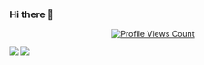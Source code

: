 ### Hi there 👋
<a href="https://github.com/0xMDIV">
  <p align="center">
    <img src="https://komarev.com/ghpvc/?username=0xMDIV" alt="Profile Views Count">
  </p>
</a>
<img align="left" src="https://github-readme-stats.vercel.app/api/top-langs/?username=0xMDIV&hide_title=true" />
<img align="left" src="https://github-readme-stats.vercel.app/api?username=0xMDIV&hide_title=true&hide_rank=true&show_icons=true&include_all_commits=true&count_private=true&hide=contribs"/>

<!--
**0xMDIV/0xMDIV** is a ✨ _special_ ✨ repository because its `README.md` (this file) appears on your GitHub profile.

Here are some ideas to get you started:

- 🔭 I’m currently working on ...
- 🌱 I’m currently learning ...
- 👯 I’m looking to collaborate on ...
- 🤔 I’m looking for help with ...
- 💬 Ask me about ...
- 📫 How to reach me: ...
- 😄 Pronouns: ...
- ⚡ Fun fact: ...
-->
